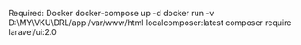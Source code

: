 Required: Docker
docker-compose up -d
docker run -v D:\MY\VKU\DRL/app:/var/www/html localcomposer:latest composer require laravel/ui:2.0